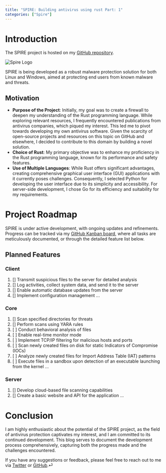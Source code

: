 ```yaml
---
title: "SPIRE: Building antivirus using rust Part: 1"
categories: ["Spire"]
---
```


# Introduction

The SPIRE project is hosted on my [GitHub repository](https://github.com/Tokyo-09/spire).

![Spire Logo](/spire.jpeg)

SPIRE is being developed as a robust malware protection solution for both Linux and Windows, aimed at protecting end users from known malware and threats.

## Motivation

- **Purpose of the Project**: Initially, my goal was to create a firewall to deepen my understanding of the Rust programming language. While exploring relevant resources, I frequently encountered publications from antivirus companies, which piqued my interest. This led me to pivot towards developing my own antivirus software. Given the scarcity of open-source projects and resources on this topic on GitHub and elsewhere, I decided to contribute to this domain by building a novel solution.
- **Choice of Rust**: My primary objective was to enhance my proficiency in the Rust programming language, known for its performance and safety features.
- **Use of Multiple Languages**: While Rust offers significant advantages, creating comprehensive graphical user interface (GUI) applications with it currently poses challenges. Consequently, I selected Python for developing the user interface due to its simplicity and accessibility. For server-side development, I chose Go for its efficiency and suitability for my requirements.

# Project Roadmap

SPIRE is under active development, with ongoing updates and refinements. Progress can be tracked via my [GitHub Kanban board](https://github.com/users/Tokyo-09/projects/2), where all tasks are meticulously documented, or through the detailed feature list below.

## Planned Features

### Client
1. [] Transmit suspicious files to the server for detailed analysis
2. [] Log activities, collect system data, and send it to the server
3. [] Enable automatic database updates from the server
4. [] Implement configuration management
...

### Core
1. [] Scan specified directories for threats
2. [] Perform scans using YARA rules
3. [ ] Conduct behavioral analysis of files
4. [ ] Enable real-time monitor mode
5. [ ] Implement TCP/IP filtering for malicious hosts and ports
6. [ ] Scan newly created files on disk for static Indicators of Compromise (IOCs)
7. [ ] Analyze newly created files for Import Address Table (IAT) patterns
8. [ ] Execute files in a sandbox upon detection of an executable launching from the kernel
...

### Server
1. [] Develop cloud-based file scanning capabilities
2. [] Create a basic website and API for the application
...

# Conclusion

I am highly enthusiastic about the potential of the SPIRE project, as the field of antivirus protection captivates my interest, and I am committed to its continued development. This blog serves to document the development process comprehensively, capturing both the progress made and the challenges encountered.

If you have any suggestions or feedback, please feel free to reach out to me via [Twitter](https://twitter.com/yourusername) or [GitHub](https://github.com/Tokyo-09).⏎
